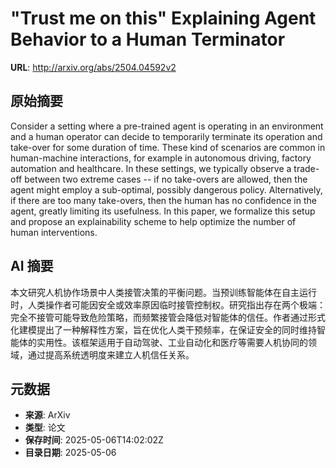 # "Trust me on this" Explaining Agent Behavior to a Human Terminator

**URL**: http://arxiv.org/abs/2504.04592v2

## 原始摘要

Consider a setting where a pre-trained agent is operating in an environment
and a human operator can decide to temporarily terminate its operation and
take-over for some duration of time. These kind of scenarios are common in
human-machine interactions, for example in autonomous driving, factory
automation and healthcare. In these settings, we typically observe a trade-off
between two extreme cases -- if no take-overs are allowed, then the agent might
employ a sub-optimal, possibly dangerous policy. Alternatively, if there are
too many take-overs, then the human has no confidence in the agent, greatly
limiting its usefulness. In this paper, we formalize this setup and propose an
explainability scheme to help optimize the number of human interventions.


## AI 摘要

本文研究人机协作场景中人类接管决策的平衡问题。当预训练智能体在自主运行时，人类操作者可能因安全或效率原因临时接管控制权。研究指出存在两个极端：完全不接管可能导致危险策略，而频繁接管会降低对智能体的信任。作者通过形式化建模提出了一种解释性方案，旨在优化人类干预频率，在保证安全的同时维持智能体的实用性。该框架适用于自动驾驶、工业自动化和医疗等需要人机协同的领域，通过提高系统透明度来建立人机信任关系。

## 元数据

- **来源**: ArXiv
- **类型**: 论文
- **保存时间**: 2025-05-06T14:02:02Z
- **目录日期**: 2025-05-06
